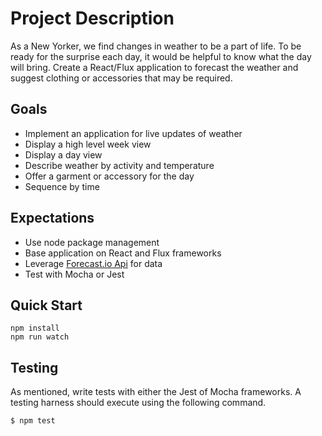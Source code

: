 # Project Description

As a New Yorker, we find changes in weather to be a part of life. To be ready
for the surprise each day, it would be helpful to know what the day will bring.
Create a React/Flux application to forecast the weather and suggest clothing or
accessories that may be required.


## Goals

- Implement an application for live updates of weather
- Display a high level week view
- Display a day view
- Describe weather by activity and temperature
- Offer a garment or accessory for the day
- Sequence by time


## Expectations

- Use node package management
- Base application on React and Flux frameworks
- Leverage [Forecast.io Api](https://developer.forecast.io/) for data
- Test with Mocha or Jest

## Quick Start

```
npm install
npm run watch
```

## Testing

As mentioned, write tests with either the Jest of Mocha frameworks. A testing harness should execute using the following command.

    $ npm test
